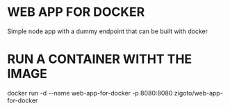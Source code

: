 # WEB APP FOR DOCKER
Simple node app with a dummy endpoint that can be built with docker

# RUN A CONTAINER WITHT THE IMAGE
docker run -d --name web-app-for-docker -p 8080:8080 zigoto/web-app-for-docker